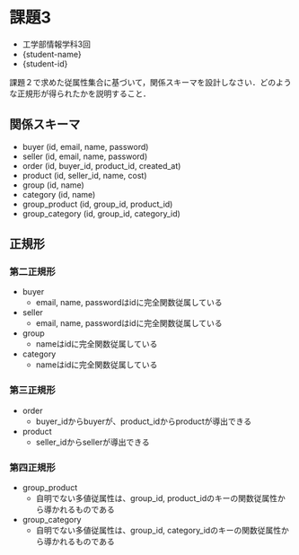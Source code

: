 # 課題3

- 工学部情報学科3回
- {student-name}
- {student-id}

課題２で求めた従属性集合に基づいて，関係スキーマを設計しなさい．どのような正規形が得られたかを説明すること．

## 関係スキーマ

- buyer (id, email, name, password)
- seller (id, email, name, password)
- order (id, buyer_id, product_id, created_at)
- product (id, seller_id, name, cost)
- group (id, name)
- category (id, name)
- group_product (id, group_id, product_id)
- group_category (id, group_id, category_id)

## 正規形

### 第二正規形

- buyer
    - email, name, passwordはidに完全関数従属している
- seller
    - email, name, passwordはidに完全関数従属している
- group
    - nameはidに完全関数従属している
- category
    - nameはidに完全関数従属している

### 第三正規形

- order
    - buyer_idからbuyerが、product_idからproductが導出できる
- product
    - seller_idからsellerが導出できる

### 第四正規形

- group_product
    - 自明でない多値従属性は、group_id, product_idのキーの関数従属性から導かれるものである
- group_category
    - 自明でない多値従属性は、group_id, category_idのキーの関数従属性から導かれるものである
